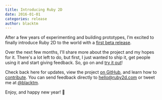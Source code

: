 ```yaml
---
title: Introducing Ruby 2D
date: 2016-01-01
categories: release
author: blacktm
---
```


After a few years of experimenting and building prototypes, I’m excited to finally introduce Ruby 2D to the world with a [first beta release](https://github.com/ruby2d/ruby2d/releases/tag/v0.2.0).

Over the next few months, I'll share more about the project and my hopes for it. There's a lot left to do, but first, I just wanted to ship it, get people using it and start giving feedback. So, go on and [try it out](/learn/get-started/)!

Check back here for updates, view the project [on GitHub](https://github.com/ruby2d/ruby2d), and learn how to [contribute](/contribute). You can send feedback directly to [hello@ruby2d.com](hello@ruby2d.com) or tweet me at [@blacktm](https://twitter.com/blacktm).

Enjoy, and happy new year! 🎉
